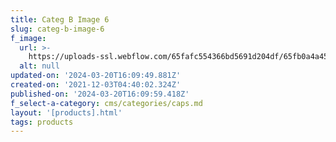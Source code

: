 ```yaml
---
title: Categ B Image 6
slug: categ-b-image-6
f_image:
  url: >-
    https://uploads-ssl.webflow.com/65fafc554366bd5691d204df/65fb0a4a454fb0eda5d5ec2b_cap3.jpg
  alt: null
updated-on: '2024-03-20T16:09:49.881Z'
created-on: '2021-12-03T04:40:02.324Z'
published-on: '2024-03-20T16:09:59.418Z'
f_select-a-category: cms/categories/caps.md
layout: '[products].html'
tags: products
---
```



